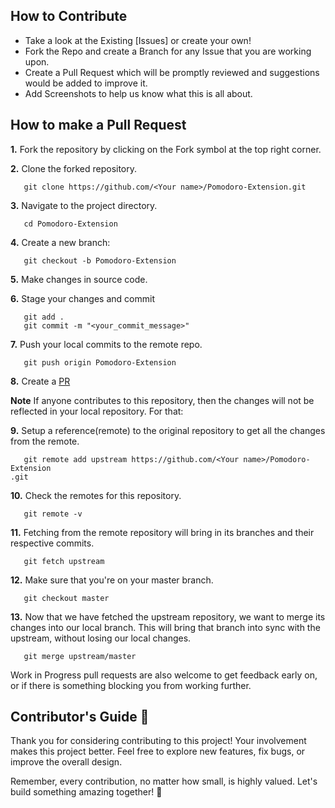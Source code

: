 ## How to Contribute

- Take a look at the Existing [Issues] or create your own!
- Fork the Repo and create a Branch for any Issue that you are working upon.
- Create a Pull Request which will be promptly reviewed and suggestions would be added to improve it.
- Add Screenshots to help us know what this is all about.

## How to make a Pull Request

**1.** Fork the repository by clicking on the Fork symbol at the top right corner.

**2.** Clone the forked repository.

```
   git clone https://github.com/<Your name>/Pomodoro-Extension.git
```

**3.** Navigate to the project directory.

```
   cd Pomodoro-Extension
```

**4.** Create a new branch:

```
   git checkout -b Pomodoro-Extension
```

**5.** Make changes in source code.

**6.** Stage your changes and commit

```
   git add .
   git commit -m "<your_commit_message>"
```

**7.** Push your local commits to the remote repo.

```
   git push origin Pomodoro-Extension
```

**8.** Create a [PR](https://help.github.com/en/github/collaborating-with-issues-and-pull-requests/creating-a-pull-request)

**Note** If anyone contributes to this repository, then the changes will not be reflected in your local repository. For that:

**9.** Setup a reference(remote) to the original repository to get all the changes from the remote.

```
   git remote add upstream https://github.com/<Your name>/Pomodoro-Extension
.git
```

**10.** Check the remotes for this repository.

```
   git remote -v
```

**11.** Fetching from the remote repository will bring in its branches and their respective commits.

```
   git fetch upstream
```

**12.** Make sure that you're on your master branch.

```
   git checkout master
```

**13.** Now that we have fetched the upstream repository, we want to merge its changes into our local branch. This will bring that branch into sync with the upstream, without losing our local changes.

```
   git merge upstream/master
```

Work in Progress pull requests are also welcome to get feedback early on, or if there is something blocking you from working further.


## Contributor's Guide 🙌
Thank you for considering contributing to this project! Your involvement makes this project better. Feel free to explore new features, fix bugs, or improve the overall design.

Remember, every contribution, no matter how small, is highly valued. Let's build something amazing together! 🌟